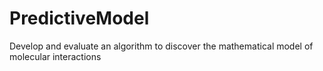 # PredictiveModel

Develop and evaluate an algorithm to discover the mathematical model of molecular interactions
